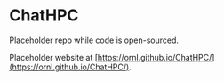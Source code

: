 # ChatHPC

Placeholder repo while code is open-sourced.

Placeholder website at [https://ornl.github.io/ChatHPC/](https://ornl.github.io/ChatHPC/).